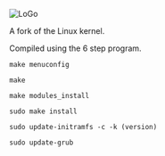 
![LoGo](http://repo.vincentxii.us/antediluvian/logo.PNG)

A fork of the Linux kernel. 

Compiled using the 6 step program.

``make menuconfig``

``make``

``make modules_install``

``sudo make install``

``sudo update-initramfs -c -k (version)``

``sudo update-grub``
